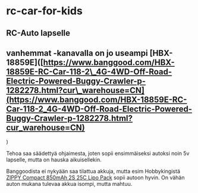 # rc-car-for-kids

## RC-Auto lapselle

## vanhemmat -kanavalla on jo useampi \[HBX-18859E\]\([https://www.banggood.com/HBX-18859E-RC-Car-118-2\_4G-4WD-Off-Road-Electric-Powered-Buggy-Crawler-p-1282278.html?cur\_warehouse=CN](https://www.banggood.com/HBX-18859E-RC-Car-118-2_4G-4WD-Off-Road-Electric-Powered-Buggy-Crawler-p-1282278.html?cur_warehouse=CN)

\)

Tehoa saa säädettyä ohjaimesta, joten sopii ensimmäiseksi autoksi noin 5v lapselle, mutta on hauska aikuisellekin.

Banggoodista ei nykyään saa tilattua akkuja, mutta esim Hobbykingistä [ZIPPY Compact 850mAh 2S 25C Lipo Pack](https://hobbyking.com/en_us/zippy-compact-850mah-2s-25c-lipo-pack.html?___store=en_us) sopii autoon hyvin. On vähän auton mukana tulevaa akkua isompi, mutta mahtuu.


